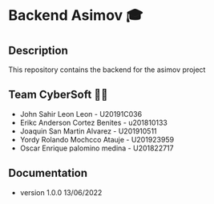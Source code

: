 # Backend Asimov 🎓

## Description
This repository contains the backend for the asimov project

## Team CyberSoft 👨‍💻
* John Sahir Leon Leon - U20191C036
* Erikc Anderson Cortez Benites - u201810133
* Joaquin San Martin Alvarez - U201910511
* Yordy Rolando Mochcco Atauje - U201923959
* Oscar Enrique palomino medina - U201822717

## Documentation
* version 1.0.0 13/06/2022

